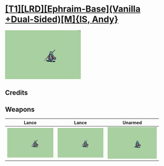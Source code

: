 # [\[T1\]\[LRD\]\[Ephraim-Base\]\(Vanilla +Dual-Sided\)\[M\]{IS, Andy}](./%5BT1%5D%5BLRD%5D%5BEphraim-Base%5D(Vanilla%20+Dual-Sided)%5BM%5D%7BIS,%20Andy%7D)

<img src="./2.%20Lance/Lance_000.png" alt="[T1][LRD][Ephraim-Base](Vanilla +Dual-Sided)[M]{IS, Andy} standing" />

## Credits



## Weapons


|Lance |Lance |Unarmed |
|  :---: | :---: | :---: |
| <img alt="Lance animation" src="./2.%20Lance/Lance.gif" /> | <img alt="Lance animation" src="./2.%20Lance%20(Dual)%20%7BAndy%7D/Lance.gif" /> | <img alt="Unarmed animation" src="./8.%20Unarmed/Unarmed.gif" /> |
